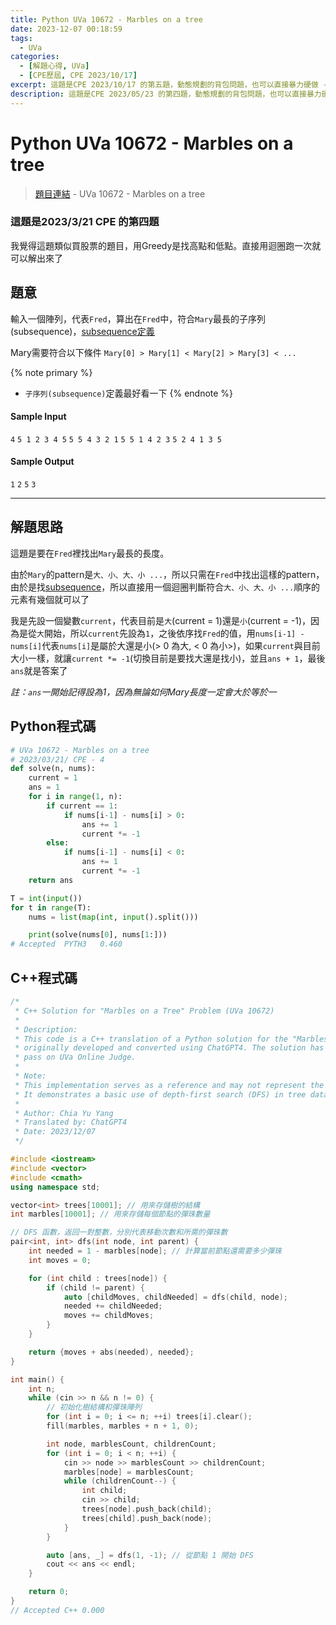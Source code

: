 ```yaml
---
title: Python UVa 10672 - Marbles on a tree
date: 2023-12-07 00:18:59
tags:
  - UVa
categories:
  - [解題心得, UVa]
  - [CPE歷屆, CPE 2023/10/17]
excerpt: 這題是CPE 2023/10/17 的第五題，動態規劃的背包問題，也可以直接暴力硬做 - Python UVa 10672 - Marbles on a tree 解題心得
description: 這題是CPE 2023/05/23 的第四題，動態規劃的背包問題，也可以直接暴力硬做 - Python UVa 10672 - Marbles on a tree 解題心得
---
```

# Python UVa 10672 - Marbles on a tree

>[題目連結](https://onlinejudge.org/index.php?option=onlinejudge&Itemid=8&page=show_problem&problem=1613) - UVa 10672 - Marbles on a tree 

### 這題是2023/3/21 CPE 的第四題
我覺得這題類似買股票的題目，用Greedy是找高點和低點。直接用迴圈跑一次就可以解出來了

## 題意
輸入一個陣列，代表`Fred`，算出在`Fred`中，符合`Mary`最長的子序列(subsequence)，[subsequence定義](https://web.ntnu.edu.tw/~algo/Subsequence.html)

Mary需要符合以下條件
`Mary[0] > Mary[1] < Mary[2] > Mary[3] < ...`

{% note primary %}
- `子序列(subsequence)`定義最好看一下
{% endnote %}

#### Sample Input 
`4`
`5 1 2 3 4 5`
`5 5 4 3 2 1`
`5 5 1 4 2 3`
`5 2 4 1 3 5`

#### Sample Output 
`1`
`2`
`5`
`3`

---
## 解題思路
這題是要在`Fred`裡找出`Mary`最長的長度。

由於`Mary`的pattern是`大、小、大、小 ...`，所以只需在`Fred`中找出這樣的pattern，由於是找[subsequence](https://web.ntnu.edu.tw/~algo/Subsequence.html)，所以直接用一個迴圈判斷符合`大、小、大、小 ...`順序的元素有幾個就可以了

我是先設一個變數`current`，代表目前是`大`(current = 1)還是`小`(current = -1)，因為是從`大`開始，所以`current`先設為`1`，之後依序找`Fred`的值，用`nums[i-1] - nums[i]`代表`nums[i]`是屬於大還是小(> 0 為大, < 0 為小>)，如果`current`與目前大小一樣，就讓`current *= -1`(切換目前是要找大還是找小)，並且`ans + 1`，最後`ans`就是答案了

*註：`ans`一開始記得設為1，因為無論如何Mary長度一定會大於等於一*

## Python程式碼
```python
# UVa 10672 - Marbles on a tree
# 2023/03/21/ CPE - 4
def solve(n, nums):
    current = 1 
    ans = 1
    for i in range(1, n):
        if current == 1:
            if nums[i-1] - nums[i] > 0: 
                ans += 1
                current *= -1
        else:
            if nums[i-1] - nums[i] < 0: 
                ans += 1
                current *= -1
    return ans

T = int(input())
for t in range(T):
    nums = list(map(int, input().split()))

    print(solve(nums[0], nums[1:]))
# Accepted	PYTH3	0.460
```

## C++程式碼
```c++
/*
 * C++ Solution for "Marbles on a Tree" Problem (UVa 10672)
 * 
 * Description:
 * This code is a C++ translation of a Python solution for the "Marbles on a Tree" problem,
 * originally developed and converted using ChatGPT4. The solution has been verified to
 * pass on UVa Online Judge.
 *
 * Note:
 * This implementation serves as a reference and may not represent the most optimized approach.
 * It demonstrates a basic use of depth-first search (DFS) in tree data structures.
 *
 * Author: Chia Yu Yang
 * Translated by: ChatGPT4
 * Date: 2023/12/07
 */

#include <iostream>
#include <vector>
#include <cmath>
using namespace std;

vector<int> trees[10001]; // 用來存儲樹的結構
int marbles[10001]; // 用來存儲每個節點的彈珠數量

// DFS 函數，返回一對整數，分別代表移動次數和所需的彈珠數
pair<int, int> dfs(int node, int parent) {
    int needed = 1 - marbles[node]; // 計算當前節點還需要多少彈珠
    int moves = 0;

    for (int child : trees[node]) {
        if (child != parent) {
            auto [childMoves, childNeeded] = dfs(child, node);
            needed += childNeeded;
            moves += childMoves;
        }
    }

    return {moves + abs(needed), needed};
}

int main() {
    int n;
    while (cin >> n && n != 0) {
        // 初始化樹結構和彈珠陣列
        for (int i = 0; i <= n; ++i) trees[i].clear();
        fill(marbles, marbles + n + 1, 0);

        int node, marblesCount, childrenCount;
        for (int i = 0; i < n; ++i) {
            cin >> node >> marblesCount >> childrenCount;
            marbles[node] = marblesCount;
            while (childrenCount--) {
                int child;
                cin >> child;
                trees[node].push_back(child);
                trees[child].push_back(node);
            }
        }

        auto [ans, _] = dfs(1, -1); // 從節點 1 開始 DFS
        cout << ans << endl;
    }

    return 0;
}
// Accepted	C++	0.000
```
